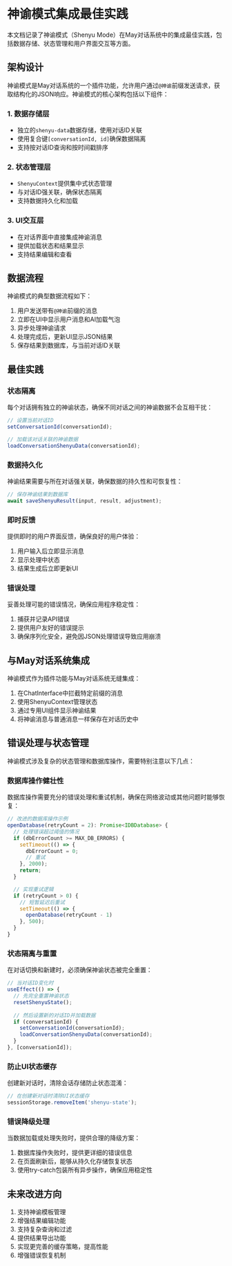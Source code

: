 # 神谕模式集成最佳实践

本文档记录了神谕模式（Shenyu Mode）在May对话系统中的集成最佳实践，包括数据存储、状态管理和用户界面交互等方面。

## 架构设计

神谕模式是May对话系统的一个插件功能，允许用户通过`@神谕`前缀发送请求，获取结构化的JSON响应。神谕模式的核心架构包括以下组件：

### 1. 数据存储层
- 独立的`shenyu-data`数据存储，使用对话ID关联
- 使用复合键`[conversationId, id]`确保数据隔离
- 支持按对话ID查询和按时间戳排序

### 2. 状态管理层
- `ShenyuContext`提供集中式状态管理
- 与对话ID强关联，确保状态隔离
- 支持数据持久化和加载

### 3. UI交互层
- 在对话界面中直接集成神谕消息
- 提供加载状态和结果显示
- 支持结果编辑和查看

## 数据流程

神谕模式的典型数据流程如下：

1. 用户发送带有`@神谕`前缀的消息
2. 立即在UI中显示用户消息和AI加载气泡
3. 异步处理神谕请求
4. 处理完成后，更新UI显示JSON结果
5. 保存结果到数据库，与当前对话ID关联

## 最佳实践

### 状态隔离

每个对话拥有独立的神谕状态，确保不同对话之间的神谕数据不会互相干扰：

```typescript
// 设置当前对话ID
setConversationId(conversationId);

// 加载该对话关联的神谕数据
loadConversationShenyuData(conversationId);
```

### 数据持久化

神谕结果需要与所在对话强关联，确保数据的持久性和可恢复性：

```typescript
// 保存神谕结果到数据库
await saveShenyuResult(input, result, adjustment);
```

### 即时反馈

提供即时的用户界面反馈，确保良好的用户体验：

1. 用户输入后立即显示消息
2. 显示处理中状态
3. 结果生成后立即更新UI

### 错误处理

妥善处理可能的错误情况，确保应用程序稳定性：

1. 捕获并记录API错误
2. 提供用户友好的错误提示
3. 确保序列化安全，避免因JSON处理错误导致应用崩溃

## 与May对话系统集成

神谕模式作为插件功能与May对话系统无缝集成：

1. 在ChatInterface中拦截特定前缀的消息
2. 使用ShenyuContext管理状态
3. 通过专用UI组件显示神谕结果
4. 将神谕消息与普通消息一样保存在对话历史中

## 错误处理与状态管理

神谕模式涉及复杂的状态管理和数据库操作，需要特别注意以下几点：

### 数据库操作健壮性

数据库操作需要充分的错误处理和重试机制，确保在网络波动或其他问题时能够恢复：

```typescript
// 改进的数据库操作示例
openDatabase(retryCount = 2): Promise<IDBDatabase> {
  // 处理错误超过阈值的情况
  if (dbErrorCount >= MAX_DB_ERRORS) {
    setTimeout(() => {
      dbErrorCount = 0;
      // 重试
    }, 2000);
    return;
  }

  // 实现重试逻辑
  if (retryCount > 0) {
    // 短暂延迟后重试
    setTimeout(() => {
      openDatabase(retryCount - 1)
    }, 500);
  }
}
```

### 状态隔离与重置

在对话切换和新建时，必须确保神谕状态被完全重置：

```typescript
// 当对话ID变化时
useEffect(() => {
  // 先完全重置神谕状态
  resetShenyuState();
  
  // 然后设置新的对话ID并加载数据
  if (conversationId) {
    setConversationId(conversationId);
    loadConversationShenyuData(conversationId);
  }
}, [conversationId]);
```

### 防止UI状态缓存

创建新对话时，清除会话存储防止状态混淆：

```typescript
// 在创建新对话时清除UI状态缓存
sessionStorage.removeItem('shenyu-state');
```

### 错误降级处理

当数据加载或处理失败时，提供合理的降级方案：

1. 数据库操作失败时，提供更详细的错误信息
2. 在页面刷新后，能够从持久化存储恢复状态
3. 使用try-catch包装所有异步操作，确保应用稳定性

## 未来改进方向

1. 支持神谕模板管理
2. 增强结果编辑功能
3. 支持复杂查询和过滤
4. 提供结果导出功能
5. 实现更完善的缓存策略，提高性能
6. 增强错误恢复机制
